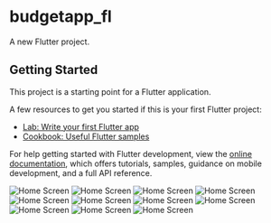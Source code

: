 # budgetapp_fl

A new Flutter project.

## Getting Started

This project is a starting point for a Flutter application.

A few resources to get you started if this is your first Flutter project:

- [Lab: Write your first Flutter app](https://docs.flutter.dev/get-started/codelab)
- [Cookbook: Useful Flutter samples](https://docs.flutter.dev/cookbook)

For help getting started with Flutter development, view the
[online documentation](https://docs.flutter.dev/), which offers tutorials,
samples, guidance on mobile development, and a full API reference.

![Home Screen](assets/img/ErsteSeite.png)
![Home Screen](assets/img/Registrieren.png)
![Home Screen](assets/img/Login.png)
![Home Screen](assets/img/Einnahme.png)
![Home Screen](assets/img/Leiste.png)
![Home Screen](assets/img/Hauptseite.png)
![Home Screen](assets/img/Budget.png)
![Home Screen](assets/img/Kalender.png)
![Home Screen](assets/img/Ausgabe.png)
![Home Screen](assets/img/Kategorie.png)
![Home Screen](assets/img/Rechnungsverlauf.png)
